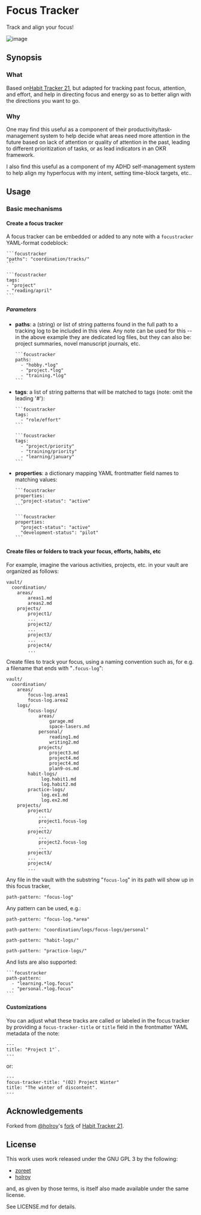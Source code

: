 # Focus Tracker

Track and align your focus!

![image](https://github.com/jeetsukumaran/obsidian-focus-tracker/assets/26183/4e7343d0-c1ad-49e1-a077-1e0ec48dc135)

## Synopsis

### What

Based on[Habit Tracker 21](https://github.com/zoreet/habit-tracker), but adapted for tracking past focus, attention, and effort, and help in directing focus and energy so as to better align with the directions you want to go.


### Why

One may find this useful as a component of their productivity/task-management system to help decide what areas need more attention in the future based on lack of attention or quality of attention in the past, leading to different prioritization of tasks, or as lead indicators in an OKR framework.

I also find this useful as a component of my ADHD self-management system to help align my hyperfocus with my intent, setting time-block targets, etc..

## Usage


### Basic mechanisms

#### Create a focus tracker

A focus tracker can be embedded or added to any note with a ``focustracker``  YAML-format codeblock:

~~~
```focustracker
"paths": "coordination/tracks/"
```
~~~

~~~
```focustracker
tags:
- "project"
- "reading/april"
```
~~~

##### Parameters

- **paths**: a (string) or list of string patterns found in the full path to a tracking log to be included in this view. Any note can be used for this -- in the above example they are dedicated log files, but they can also be: project summaries, novel manuscript journals, etc.


    ~~~
    ```focustracker
    paths:
      - "hobby.*log"
      - "project.*log"
      - "training.*log"
    ```
    ~~~

- **tags**: a list of string patterns that will be matched to tags (note: omit the leading '#'):

    ~~~
    ```focustracker
    tags:
      - "role/effort"
    ```
    ~~~

    ~~~
    ```focustracker
    tags:
      - "project/priority"
      - "training/priority"
      - "learning/january"
    ```
    ~~~

- **properties**: a dictionary mapping YAML frontmatter field names to matching values:


    ~~~
    ```focustracker
    properties:
      "project-status": "active"
    ```
    ~~~

    ~~~
    ```focustracker
    properties:
      "project-status": "active"
      "development-status": "pilot"
    ```
    ~~~






#### Create files or folders to track your focus, efforts, habits, etc

For example, imagine the various activities, projects, etc. in your vault are organized as follows:

```
vault/
  coordination/
    areas/
        areas1.md
        areas2.md
    projects/
        project1/
        ...
        project2/
        ...
        project3/
        ...
        project4/
        ...
```

Create files to track your focus, using a naming convention such as, for e.g. a filename that ends with "`.focus-log`":

```
vault/
  coordination/
    areas/
        focus-log.area1
        focus-log.area2
    logs/
        focus-logs/
            areas/
                garage.md
                space-lasers.md
            personal/
                reading1.md
                writing2.md
            projects/
                project3.md
                project4.md
                project4.md
                plan9-os.md
        habit-logs/
             log.habit1.md
             log.habit2.md
        practice-logs/
             log.ex1.md
             log.ex2.md
    projects/
        project1/
            ...
            project1.focus-log
            ...
        project2/
            ...
            project2.focus-log
            ...
        project3/
        ...
        project4/
        ...
```

Any file in the vault with the substring "`focus-log`" in its path will show up in this focus tracker,

```focustracker
path-pattern: "focus-log"
```

Any pattern can be used, e.g.:

```focustracker
path-pattern: "focus-log.*area"
```

```focustracker
path-pattern: "coordination/logs/focus-logs/personal"
```

```focustracker
path-pattern: "habit-logs/"
```

```focustracker
path-pattern: "practice-logs/"
```

And lists are also supported:

~~~
```focustracker
path-pattern:
  - "learning.*log.focus"
  - "personal.*log.focus"
```
~~~


#### Customizations

You can adjust what these tracks are called or labeled in the focus tracker by providing a ``focus-tracker-title`` or ``title`` field in the frontmatter YAML metadata of the note:

```
---
title: "Project 1"`.
---

```

or:

```
---
focus-tracker-title: "(02) Project Winter"
title: "The winter of discontent".
---

```

## Acknowledgements

Forked from [@holroy](https://github.com/holroy)'s [fork](https://github.com/holroy/habit-tracker) of [Habit Tracker 21](https://github.com/zoreet/habit-tracker).


## License

This work uses work released under the GNU GPL 3 by the following:

- [zoreet](https://github.com/zoreet/habit-tracker)
- [holroy](https://github.com/holroy/habit-tracker)

and, as given by those terms, is itself also made available under the same license.

See LICENSE.md for details.







